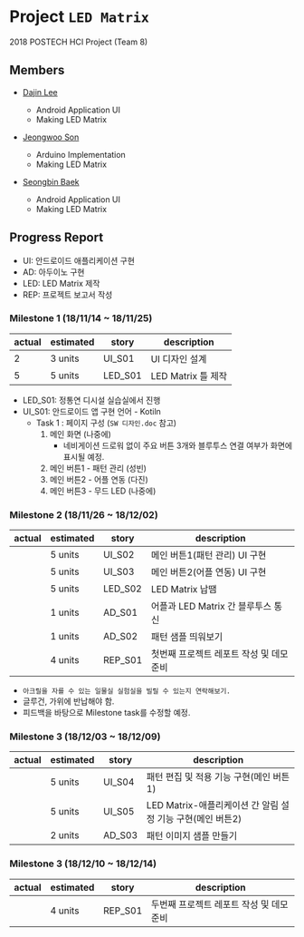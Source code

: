 Project ``LED Matrix``
=======================
2018 POSTECH HCI Project (Team 8)

Members
-----------

- [Dajin Lee](https://github.com/leerubi)
  - Android Application UI
  - Making LED Matrix
  
- [Jeongwoo Son](https://github.com/ngng0274)
  - Arduino Implementation
  - Making LED Matrix 

- [Seongbin Baek](https://github.com/P17seongbin)
  - Android Application UI
  - Making LED Matrix


Progress Report
-------------

- UI: 안드로이드 애플리케이션 구현
- AD: 아두이노 구현
- LED: LED Matrix 제작
- REP: 프로젝트 보고서 작성

### Milestone 1 (18/11/14 ~ 18/11/25)

| actual  | estimated | story | description |
| ------  | --------- | ----- | ----------- |
|    2     | 3 units   | UI_S01 |  UI 디자인 설계    |
|    5     | 5 units   | LED_S01 |  LED Matrix 틀 제작  |


- LED_S01: 정통연 디시설 실습실에서 진행
- UI_S01: 안드로이드 앱 구현 언어 - Kotiln
  - Task 1 : 페이지 구성 (``SW 디자인.doc`` 참고)
    1. 메인 화면 (나중에)
        - 네비게이션 드로워 없이 주요 버튼 3개와 블루투스 연결 여부가 화면에 표시될 예정.
    2. 메인 버튼1 - 패턴 관리 (성빈)
    3. 메인 버튼2 - 어플 연동 (다진)
    4. 메인 버튼3 - 무드 LED (나중에)

### Milestone 2 (18/11/26 ~ 18/12/02)

| actual  | estimated | story | description |
| ------  | --------- | ----- | ----------- |
|         | 5 units  | UI_S02 | 메인 버튼1(패턴 관리) UI 구현  |
|         | 5 units  | UI_S03 | 메인 버튼2(어플 연동) UI 구현  |
|         | 5 units   | LED_S02 |  LED Matrix 납땜  |
|         | 1 units  | AD_S01 | 어플과 LED Matrix 간 블루투스 통신  |
|         | 1 units  | AD_S02 | 패턴 샘플 띄워보기  |
|         | 4 units  | REP_S01 | 첫번째 프로젝트 레포트 작성 및 데모 준비  |

- ``아크릴을 자를 수 있는 일물실 실험실을 빌릴 수 있는지 연락해보기.``
- 글루건, 가위에 반납해야 함.
- 피드백을 바탕으로 Milestone task를 수정할 예정.


### Milestone 3 (18/12/03 ~ 18/12/09)

| actual  | estimated | story | description |
| ------  | --------- | ----- | ----------- |
|         |  5 units   | UI_S04 |  패턴 편집 및 적용 기능 구현(메인 버튼1)   |
|         |  5 units   | UI_S05 |  LED Matrix-애플리케이션 간 알림 설정 기능 구현(메인 버튼2)   |
|         |  2 units    | AD_S03 |   패턴 이미지 샘플 만들기    |


### Milestone 3 (18/12/10 ~ 18/12/14)

| actual  | estimated | story | description |
| ------  | --------- | ----- | ----------- |
|         | 4 units  | REP_S01 | 두번째 프로젝트 레포트 작성 및 데모 준비  |
